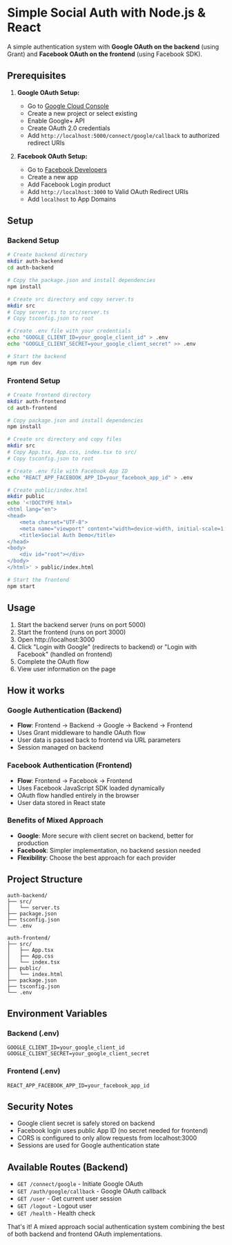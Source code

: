 # Simple Social Auth with Node.js & React

A simple authentication system with **Google OAuth on the backend** (using Grant) and **Facebook OAuth on the frontend** (using Facebook SDK).

## Prerequisites

1. **Google OAuth Setup:**
   - Go to [Google Cloud Console](https://console.cloud.google.com/)
   - Create a new project or select existing
   - Enable Google+ API
   - Create OAuth 2.0 credentials
   - Add `http://localhost:5000/connect/google/callback` to authorized redirect URIs

2. **Facebook OAuth Setup:**
   - Go to [Facebook Developers](https://developers.facebook.com/)
   - Create a new app
   - Add Facebook Login product
   - Add `http://localhost:3000` to Valid OAuth Redirect URIs
   - Add `localhost` to App Domains

## Setup

### Backend Setup
```bash
# Create backend directory
mkdir auth-backend
cd auth-backend

# Copy the package.json and install dependencies
npm install

# Create src directory and copy server.ts
mkdir src
# Copy server.ts to src/server.ts
# Copy tsconfig.json to root

# Create .env file with your credentials
echo "GOOGLE_CLIENT_ID=your_google_client_id" > .env
echo "GOOGLE_CLIENT_SECRET=your_google_client_secret" >> .env

# Start the backend
npm run dev
```

### Frontend Setup
```bash
# Create frontend directory
mkdir auth-frontend
cd auth-frontend

# Copy package.json and install dependencies
npm install

# Create src directory and copy files
mkdir src
# Copy App.tsx, App.css, index.tsx to src/
# Copy tsconfig.json to root

# Create .env file with Facebook App ID
echo "REACT_APP_FACEBOOK_APP_ID=your_facebook_app_id" > .env

# Create public/index.html
mkdir public
echo '<!DOCTYPE html>
<html lang="en">
<head>
    <meta charset="UTF-8">
    <meta name="viewport" content="width=device-width, initial-scale=1.0">
    <title>Social Auth Demo</title>
</head>
<body>
    <div id="root"></div>
</body>
</html>' > public/index.html

# Start the frontend
npm start
```

## Usage

1. Start the backend server (runs on port 5000)
2. Start the frontend (runs on port 3000)
3. Open http://localhost:3000
4. Click "Login with Google" (redirects to backend) or "Login with Facebook" (handled on frontend)
5. Complete the OAuth flow
6. View user information on the page

## How it works

### Google Authentication (Backend)
- **Flow**: Frontend → Backend → Google → Backend → Frontend
- Uses Grant middleware to handle OAuth flow
- User data is passed back to frontend via URL parameters
- Session managed on backend

### Facebook Authentication (Frontend)
- **Flow**: Frontend → Facebook → Frontend
- Uses Facebook JavaScript SDK loaded dynamically
- OAuth flow handled entirely in the browser
- User data stored in React state

### Benefits of Mixed Approach
- **Google**: More secure with client secret on backend, better for production
- **Facebook**: Simpler implementation, no backend session needed
- **Flexibility**: Choose the best approach for each provider

## Project Structure

```
auth-backend/
├── src/
│   └── server.ts
├── package.json
├── tsconfig.json
└── .env

auth-frontend/
├── src/
│   ├── App.tsx
│   ├── App.css
│   └── index.tsx
├── public/
│   └── index.html
├── package.json
├── tsconfig.json
└── .env
```

## Environment Variables

### Backend (.env)
```
GOOGLE_CLIENT_ID=your_google_client_id
GOOGLE_CLIENT_SECRET=your_google_client_secret
```

### Frontend (.env)
```
REACT_APP_FACEBOOK_APP_ID=your_facebook_app_id
```

## Security Notes

- Google client secret is safely stored on backend
- Facebook login uses public App ID (no secret needed for frontend)
- CORS is configured to only allow requests from localhost:3000
- Sessions are used for Google authentication state

## Available Routes (Backend)

- `GET /connect/google` - Initiate Google OAuth
- `GET /auth/google/callback` - Google OAuth callback
- `GET /user` - Get current user session
- `GET /logout` - Logout user
- `GET /health` - Health check

That's it! A mixed approach social authentication system combining the best of both backend and frontend OAuth implementations.
